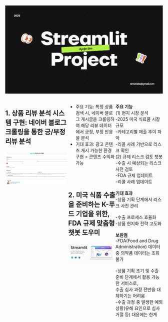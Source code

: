 
![메인 프로젝트 이미지](marketing.png)

<div style="display: flex; justify-content: space-between;">
<div style="width: 40%;">


## 1. 상품 리뷰 분석 시스템 구현: 네이버 블로그 크롤링을 통한 긍/부정 리뷰 분석

![프로젝트2 이미지](subportfolio1.png)
</div>
<div style="width: 30%;">
  
* 주요 기능: 특정 상품 검색 시, 네이버 블로그 게시글을 크롤링하여 해당 리뷰 데이터에서 긍정, 부정 반응을 분석
* 기대 효과: 광고 콘텐츠 게시 가능한 환경 구현 > 콘텐츠 수익화 가능
<br>
<br>

## 2. 미국 식품 수출을 준비하는 K-푸드 기업을 위한, FDA 규제 맞춤형 챗봇 도우미
 

![프로젝트2 이미지](streamlit.png)
</div>
<div style="width: 30%;">
  
**주요 기능**
<br>
(1) 현지 시장 분석<br> 
-2025 미국 식료품 시장 규모<br> 
-카테고리별 매출 추이 파악<br> 
-리콜 사례 기반으로 리스크 확인<br> 
(2) 규제 리스크 검토 챗봇<br> 
-수출 시 예상되는 리스크 사전 검토<br> 
-FDA 규제 업데이트<br> 
-리콜 사례 업데이트<br> 
<br> 
**기대 효과**
<br>
-상품 기획 단계에서 리스크 사전 관리<br>  
-수출 프로세스 효율화 <br> 
-상품 현지화 전략 고도화<br> 
<br> 
**보완점**
<br> 
-FDA(Food and Drug Administration) 데이터 중 의약품 데이터는 조회 불가<br>  
-상품 기획 초기 및 수출 준비 단계에서 활용 가능한 서비스로, <br> 
수출 심사 과정 전반을 대체하기는 어려움<br> 
-수출 과정 중 발생한 예외 상황(유해 요인으로 심사 거절 등) 대응에는  한계
